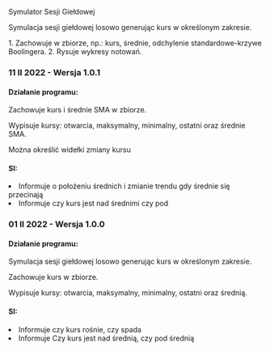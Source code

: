Symulator Sesji Giełdowej
<p>Symulacja sesji giełdowej losowo generując kurs w określonym zakresie.</p>
1. Zachowuje w zbiorze, np.: kurs, średnie, odchylenie standardowe-krzywe Boolingera.
2. Rysuje wykresy notowań.

<h3>11 II 2022 - Wersja 1.0.1</h3>
<h4>Działanie programu:</h4>
<p>Zachowuje kurs i średnie SMA w zbiorze.</p>
<p>Wypisuje kursy: otwarcia, maksymalny, minimalny, ostatni oraz średnie SMA.</p>
<p>Można określić widełki zmiany kursu</p>
<h4>SI:</h4>
<li>Informuje o położeniu średnich i zmianie trendu gdy średnie się przecinają</li>
<li>Informuje czy kurs jest nad średnimi czy pod</li>

<h3>01 II 2022 - Wersja 1.0.0</h3>
<h4>Działanie programu:</h4>
<p>Symulacja sesji giełdowej losowo generując kurs w określonym zakresie.</p>
<p>Zachowuje kurs w zbiorze.</p>
<p>Wypisuje kursy: otwarcia, maksymalny, minimalny, ostatni oraz średnią.</p>
<h4>SI:</h4>
<li>Informuje czy kurs rośnie, czy spada</li>
<li>Informuje Czy kurs jest nad średnią, czy pod średnią</li>